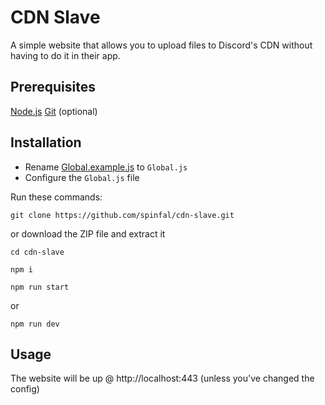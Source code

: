# CDN Slave
A simple website that allows you to upload files to Discord's CDN without having to do it in their app.

## Prerequisites
[Node.js](https://nodejs.org/)
[Git](https://git-scm.com/downloads) (optional)

## Installation
- Rename [Global.example.js](Global.example.js) to `Global.js`
- Configure the `Global.js` file

Run these commands:
```
git clone https://github.com/spinfal/cdn-slave.git
```
or download the ZIP file and extract it
```
cd cdn-slave
```
```
npm i
```
```
npm run start
```
or 
```
npm run dev
```

## Usage
The website will be up @ http://localhost:443 (unless you've changed the config)